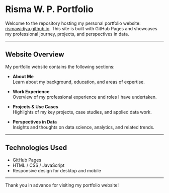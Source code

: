 # Risma W. P. Portfolio

Welcome to the repository hosting my personal portfolio website: [rismawidiya.github.io](https://rismawidiya.github.io). This site is built with GitHub Pages and showcases my professional journey, projects, and perspectives in data.

---

## Website Overview

My portfolio website contains the following sections:

- **About Me**  
  Learn about my background, education, and areas of expertise.

- **Work Experience**  
  Overview of my professional experience and roles I have undertaken.

- **Projects & Use Cases**  
  Highlights of my key projects, case studies, and applied data work.

- **Perspectives in Data**  
  Insights and thoughts on data science, analytics, and related trends.

---

## Technologies Used

- GitHub Pages
- HTML / CSS / JavaScript
- Responsive design for desktop and mobile

---

Thank you in advance for visiting my portfolio website!
